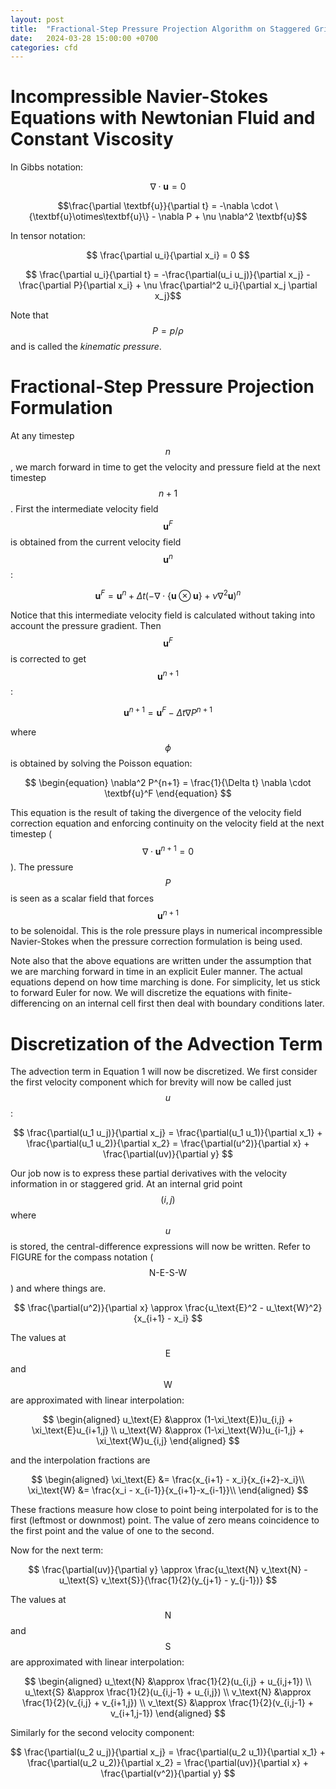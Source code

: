 ```yaml
---
layout: post
title:  "Fractional-Step Pressure Projection Algorithm on Staggered Grid for Incompressible Navier-Stokes"
date:   2024-03-28 15:00:00 +0700
categories: cfd
---
```


# Incompressible Navier-Stokes Equations with Newtonian Fluid and Constant Viscosity

In Gibbs notation:

$$
\nabla \cdot \textbf{u} = 0
$$

$$\frac{\partial \textbf{u}}{\partial t} = -\nabla \cdot \{\textbf{u}\otimes\textbf{u}\} - \nabla P + \nu \nabla^2 \textbf{u}$$

In tensor notation:

$$
\frac{\partial u_i}{\partial x_i} = 0
$$

$$ \frac{\partial u_i}{\partial t} = -\frac{\partial(u_i u_j)}{\partial x_j} - \frac{\partial P}{\partial x_i} + \nu \frac{\partial^2 u_i}{\partial x_j \partial x_j}$$

Note that $$P = p/\rho$$ and is called the *kinematic pressure*.

# Fractional-Step Pressure Projection Formulation

At any timestep $$n$$, we march forward in time to get the velocity and pressure field at the next timestep $$n+1$$. First the intermediate velocity field $$\textbf{u}^F$$ is obtained from the current velocity field $$\textbf{u}^n$$:

$$
\begin{equation}
\textbf{u}^F = \textbf{u}^n + \Delta t (-\nabla \cdot \{\textbf{u}\otimes\textbf{u}\} + \nu \nabla^2 \textbf{u})^n
\end{equation}
$$

Notice that this intermediate velocity field is calculated without taking into account the pressure gradient. Then $$\textbf{u}^F$$ is corrected to get $$\textbf{u}^{n+1}$$:

$$
\begin{equation}
\textbf{u}^{n+1} = \textbf{u}^F - \Delta t \nabla P^{n+1}
\end{equation}
$$

where $$\phi$$ is obtained by solving the Poisson equation:

$$
\begin{equation}
\nabla^2 P^{n+1} = \frac{1}{\Delta t} \nabla \cdot \textbf{u}^F
\end{equation}
$$

This equation is the result of taking the divergence of the velocity field correction equation and enforcing continuity on the velocity field at the next timestep ($$\nabla \cdot \textbf{u}^{n+1} = 0$$). The pressure $$P$$ is seen as a scalar field that forces $$\textbf{u}^{n+1}$$ to be solenoidal. This is the role pressure plays in numerical incompressible Navier-Stokes when the pressure correction formulation is being used.

Note also that the above equations are written under the assumption that we are marching forward in time in an explicit Euler manner. The actual equations depend on how time marching is done. For simplicity, let us stick to forward Euler for now. We will discretize the equations with finite-differencing on an internal cell first then deal with boundary conditions later.

# Discretization of the Advection Term
The advection term in Equation 1 will now be discretized. We first consider the first velocity component which for brevity will now be called just $$u$$:

$$
\frac{\partial(u_1 u_j)}{\partial x_j} = \frac{\partial(u_1 u_1)}{\partial x_1} + \frac{\partial(u_1 u_2)}{\partial x_2} = \frac{\partial(u^2)}{\partial x} + \frac{\partial(uv)}{\partial y}
$$

Our job now is to express these partial derivatives with the velocity information in or staggered grid. At an internal grid point $$(i,j)$$ where $$u$$ is stored, the central-difference expressions will now be written. Refer to FIGURE for the compass notation ($$\text{N-E-S-W}$$) and where things are.

$$
\frac{\partial(u^2)}{\partial x} \approx \frac{u_\text{E}^2 - u_\text{W}^2}{x_{i+1} - x_i}
$$

The values at $$\text{E}$$ and $$\text{W}$$ are approximated with linear interpolation:

$$
\begin{aligned}
u_\text{E} &\approx (1-\xi_\text{E})u_{i,j} + \xi_\text{E}u_{i+1,j} \\
u_\text{W} &\approx (1-\xi_\text{W})u_{i-1,j} + \xi_\text{W}u_{i,j}
\end{aligned}
$$

and the interpolation fractions are

$$
\begin{aligned}
\xi_\text{E} &= \frac{x_{i+1} - x_i}{x_{i+2}-x_i}\\ 
\xi_\text{W} &= \frac{x_i - x_{i-1}}{x_{i+1}-x_{i-1}}\\ 
\end{aligned}
$$

These fractions measure how close to point being interpolated for is to the first (leftmost or downmost) point. The value of zero means coincidence to the first point and the value of one to the second.

Now for the next term:

$$
\frac{\partial(uv)}{\partial y} \approx \frac{u_\text{N} v_\text{N} - u_\text{S} v_\text{S}}{\frac{1}{2}(y_{j+1} - y_{j-1})}
$$

The values at $$\text{N}$$ and $$\text{S}$$ are approximated with linear interpolation:

$$
\begin{aligned}
u_\text{N} &\approx \frac{1}{2}(u_{i,j} + u_{i,j+1}) \\
u_\text{S} &\approx \frac{1}{2}(u_{i,j-1} + u_{i,j}) \\
v_\text{N} &\approx \frac{1}{2}(v_{i,j} + v_{i+1,j}) \\
v_\text{S} &\approx \frac{1}{2}(v_{i,j-1} + v_{i+1,j-1})
\end{aligned}
$$

Similarly for the second velocity component:

$$
\frac{\partial(u_2 u_j)}{\partial x_j} = \frac{\partial(u_2 u_1)}{\partial x_1} + \frac{\partial(u_2 u_2)}{\partial x_2} = \frac{\partial(uv)}{\partial x} + \frac{\partial(v^2)}{\partial y}
$$